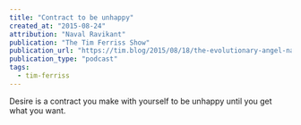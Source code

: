 ```yaml
---
title: "Contract to be unhappy"
created_at: "2015-08-24"
attribution: "Naval Ravikant"
publication: "The Tim Ferriss Show"
publication_url: "https://tim.blog/2015/08/18/the-evolutionary-angel-naval-ravikant/"
publication_type: "podcast"
tags:
  - tim-ferriss
---
```


Desire is a contract you make with yourself to be unhappy until you get what you want.
